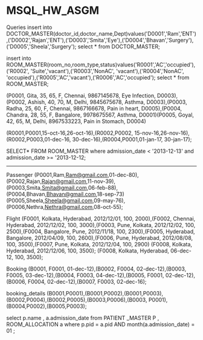 # MSQL_HW_ASGM
Queries
insert into DOCTOR_MASTER(doctor_id,doctor_name,Dept)values('D0001','Ram','ENT'),('D0002','Rajan','ENT'),('D0003','Smita','Eye'),('D0004','Bhavan','Surgery'),('D0005','Sheela','Surgery');
select * from DOCTOR_MASTER;


insert into ROOM_MASTER(room_no,room_type,status)values('R0001','AC','occupied'),('R0002',	'Suite','vacant'),('R0003','NonAC',	'vacant'),('R0004','NonAC',	'occupied'),('R0005','AC','vacant'),('R0006','AC','occupied');
select * from ROOM_MASTER;

(P0001,	Gita,	35,	65,	F,	Chennai,	9867145678,	Eye Infection,	D0003),(P0002,	Ashish,	40,	70,	M,	Delhi,	9845675678,	Asthma,	D0003),(P0003,	Radha,	25,	60,	F,	Chennai,	9867166678,	Pain in heart,	D0005),(P0004,	Chandra,	28,	55,	F,	Bangalore,	9978675567,	Asthma,	D0001)(P0005,	Goyal,	42,	65,	M,	Delhi,	8967533223,	Pain in Stomach,	D0004)

 (R0001,P0001,15-oct-16,26-oct-16),(R0002,P0002,	15-nov-16,26-nov-16),(R0002,P0003,01-dec-16,	30-dec-16),(R0004,P0001,01-jan-17,	30-jan-17);


SELECT* FROM   ROOM_MASTER where admission_date < '2013-12-13' and admission_date >= '2013-12-12;

_________________________
Passenger
(P0001,Ram,Ram@gmail.com,01-dec-80),(P0002,Rajan,Rajan@gmail.com,11-nov-39),(P0003,Smita,Smita@gmail.com,06-feb-88),(P0004,Bhavan,Bhavan@gmail.com,18-sep-73)(P0005,Sheela,Sheela@gmail.com,09-may-76),(P0006,Nethra,Nethra@gmail.com,08-oct-55);

Flight
(F0001, Kolkata, Hyderabad, 2012/12/01, 100, 2000),(F0002, Chennai, Hyderabad, 2012/12/02, 100, 3000),(F0003, Pune, Kolkata, 2012/12/02, 100, 2500),(F0004, Bangalore, Pune, 2012/11/18, 100, 2300),(F0005, Hyderabad, Bangalore, 2012/04/09, 100, 2600),(F0006, Pune, Hyderabad, 2012/08/08, 100, 3500),(F0007, Pune, Kolkata, 2012/12/04, 100, 2900) (F0008, Kolkata, Hyderabad, 2012/12/06, 100, 3500);
(F0008,	Kolkata,	Hyderabad,	06-dec-12,	100,	3500);

Booking
(B0001,	F0001,	01-dec-12),(B0002,	F0004,	02-dec-12),(B0003,	F0005,	03-dec-12),(B0004,	F0003,	04-dec-12),(B0005,	F0001,	02-dec-12),(B0006,	F0004,	02-dec-12),(B0007,	F0003,	02-dec-16);

booking_details
(B0001,P0001),(B0001,P0002),(B0001,P0003),(B0002,P0004),(B0002,P0005),(B0003,P0006),(B0003,	P0001),(B0004,P0002),(B0005,P0003);

select p.name , a.admission_date from PATIENT _MASTER P , ROOM_ALLOCATION a where p.pid = a.pid AND month(a.admission_date) = 01 ;
